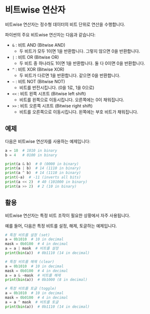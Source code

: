
# 비트wise 연산자

비트wise 연산자는 정수형 데이터의 비트 단위로 연산을 수행합니다. 

파이썬의 주요 비트wise 연산자는 다음과 같습니다:

- `&` : 비트 AND (Bitwise AND)
    - 두 비트가 모두 1이면 1을 반환합니다. 그렇지 않으면 0을 반환합니다.
- `|` : 비트 OR (Bitwise OR)
    - 두 비트 중 하나라도 1이면 1을 반환합니다. 둘 다 0이면 0을 반환합니다.
- `^` : 비트 XOR (Bitwise XOR)
    - 두 비트가 다르면 1을 반환합니다. 같으면 0을 반환합니다.
- `~` : 비트 NOT (Bitwise NOT)
    - 비트를 반전시킵니다. (0을 1로, 1을 0으로)
- `<<` : 비트 왼쪽 시프트 (Bitwise left shift)
    - 비트를 왼쪽으로 이동시킵니다. 오른쪽에는 0이 채워집니다.
- `>>` : 비트 오른쪽 시프트 (Bitwise right shift)
    - 비트를 오른쪽으로 이동시킵니다. 왼쪽에는 부호 비트가 채워집니다.

## 예제

다음은 비트wise 연산자를 사용하는 예제입니다:

```python
a = 10  # 1010 in binary
b = 4   # 0100 in binary

print(a & b)  # 0 (0000 in binary)
print(a | b)  # 14 (1110 in binary)
print(a ^ b)  # 14 (1110 in binary)
print(~a)  # -11 (inverts all bits)
print(a << 2)  # 40 (101000 in binary)
print(a >> 2)  # 2 (10 in binary)
```

## 활용

비트wise 연산자는 특정 비트 조작이 필요한 상황에서 자주 사용됩니다. 

예를 들어, 다음은 특정 비트를 설정, 해제, 토글하는 예제입니다.

```python
# 특정 비트를 설정 (set)
a = 0b1010  # 10 in decimal
mask = 0b0100  # 4 in decimal
a = a | mask  # 비트를 설정
print(bin(a))  # 0b1110 (14 in decimal)

# 특정 비트를 해제 (clear)
a = 0b1010  # 10 in decimal
mask = 0b0100  # 4 in decimal
a = a & ~mask  # 비트를 해제
print(bin(a))  # 0b1000 (8 in decimal)

# 특정 비트를 토글 (toggle)
a = 0b1010  # 10 in decimal
mask = 0b0100  # 4 in decimal
a = a ^ mask  # 비트를 토글
print(bin(a))  # 0b1110 (14 in decimal)
```
